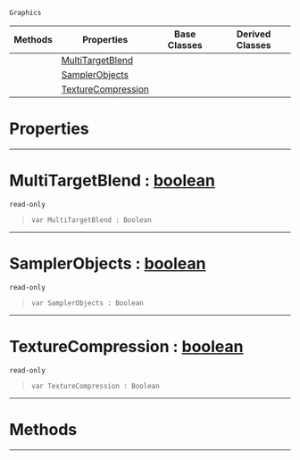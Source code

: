  `Graphics`

|Methods|Properties|Base Classes|Derived Classes|
|---|---|---|---|
| |[ MultiTargetBlend](https://github.com/ZilchEngine/ZilchDocs/blob/master/code_reference/class_reference/graphicsdriversupport.md#multitargetblend-zilch-en)| | |
| |[ SamplerObjects](https://github.com/ZilchEngine/ZilchDocs/blob/master/code_reference/class_reference/graphicsdriversupport.md#samplerobjects-zilch-engi)| | |
| |[ TextureCompression](https://github.com/ZilchEngine/ZilchDocs/blob/master/code_reference/class_reference/graphicsdriversupport.md#texturecompression-zero)| | |


 #  Properties


---  
 #  MultiTargetBlend : [boolean](https://github.com/ZilchEngine/ZilchDocs/blob/master/code_reference/nada_base_types/boolean.md)

 `read-only`

> 
> ``` lang=cpp, name=Nada
> var MultiTargetBlend : Boolean


---  
 #  SamplerObjects : [boolean](https://github.com/ZilchEngine/ZilchDocs/blob/master/code_reference/nada_base_types/boolean.md)

 `read-only`

> 
> ``` lang=cpp, name=Nada
> var SamplerObjects : Boolean


---  
 #  TextureCompression : [boolean](https://github.com/ZilchEngine/ZilchDocs/blob/master/code_reference/nada_base_types/boolean.md)

 `read-only`

> 
> ``` lang=cpp, name=Nada
> var TextureCompression : Boolean


---  
 #  Methods


---  
 

 